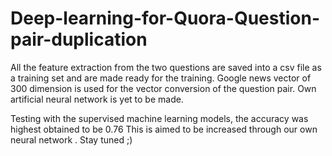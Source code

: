 # Deep-learning-for-Quora-Question-pair-duplication
All the feature extraction from the two questions are saved into a csv file as a training set and are made ready for the training. Google news vector of 300 dimension is used for the vector conversion of the question pair. Own artificial neural network is yet to be made. 

Testing with the supervised machine learning models, the accuracy was highest obtained to be 0.76 This is aimed to be increased through our own neural network .
Stay tuned ;) 
